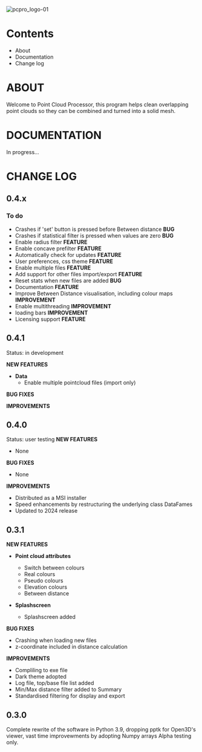 ![pcpro_logo-01](https://user-images.githubusercontent.com/17065805/211750218-ff6902a9-e405-4bef-861d-1a275e3f906a.jpg)

# Contents
+ About
+ Documentation
+ Change log

# ABOUT
Welcome to Point Cloud Processor, this program helps clean overlapping point clouds so they can be combined and turned into a solid mesh.

# DOCUMENTATION
In progress...

# CHANGE LOG

## 0.4.x
### To do
+ Crashes if 'set' button is pressed before Between distance **BUG**
+ Crashes if statistical filter is pressed when values are zero **BUG**
+ Enable radius filter **FEATURE**
+ Enable concave prefilter **FEATURE**
+ Automatically check for updates **FEATURE**
+ User preferences, css theme **FEATURE**
+ Enable multiple files **FEATURE**
+ Add support for other files import/export **FEATURE**
+ Reset stats when new files are added **BUG**
+ Documentation **FEATURE**
+ Improve Between Distance visualisation, including colour maps **IMPROVEMENT**
+ Enable multithreading **IMPROVEMENT**
+ loading bars **IMPROVEMENT**
+ Licensing support **FEATURE**

## 0.4.1
Status: in development

**NEW FEATURES** 
+ **Data** 
  + Enable multiple pointcloud files (import only)
  
 **BUG FIXES** 
 
 **IMPROVEMENTS**

## 0.4.0
Status: user testing
**NEW FEATURES** 
+ None

 **BUG FIXES** 
 + None
 
 **IMPROVEMENTS**
+ Distributed as a MSI installer
+ Speed enhancements by restructuring the underlying class DataFames
+ Updated to 2024 release

## 0.3.1

**NEW FEATURES** 
+ **Point cloud attributes** 
  + Switch between colours
  + Real colours
  + Pseudo colours
  + Elevation colours
  + Between distance

+ **Splashscreen**
  + Splashscreen added

**BUG FIXES** 
+ Crashing when loading new files
+ z-coordinate included in distance calculation

**IMPROVEMENTS**
+ Compliling to exe file 
+ Dark theme adopted
+ Log file, top/base file list added
+ Min/Max distance filter added to Summary
+ Standardised filtering for display and export

## 0.3.0
Complete rewrite of the software in Python 3.9, dropping pptk for Open3D's viewer, vast time improvewments by adopting Numpy arrays
Alpha testing only.
